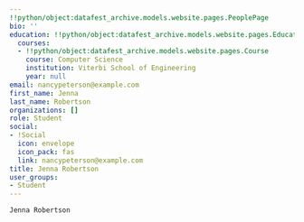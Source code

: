 ```yaml
---
!!python/object:datafest_archive.models.website.pages.PeoplePage
bio: ''
education: !!python/object:datafest_archive.models.website.pages.Education
  courses:
  - !!python/object:datafest_archive.models.website.pages.Course
    course: Computer Science
    institution: Viterbi School of Engineering
    year: null
email: nancypeterson@example.com
first_name: Jenna
last_name: Robertson
organizations: []
role: Student
social:
- !Social
  icon: envelope
  icon_pack: fas
  link: nancypeterson@example.com
title: Jenna Robertson
user_groups:
- Student
---
```


    Jenna Robertson
    